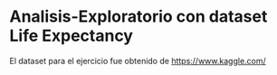 # Analisis-Exploratorio con dataset Life Expectancy

El dataset para el ejercicio fue obtenido de https://www.kaggle.com/
